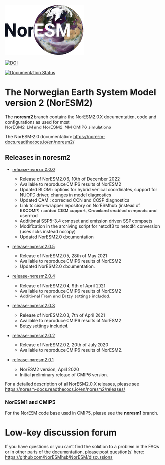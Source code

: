 ![NorESM logo](doc/img/NORESM-logo.png)

[![DOI](https://zenodo.org/badge/DOI/10.5281/zenodo.3905091.svg)](https://doi.org/10.5281/zenodo.3905091)

[![Documentation Status](https://readthedocs.org/projects/noresm-docs/badge/?version=noresm2)](https://noresm-docs.readthedocs.io/en/noresm2/?badge=noresm2)

# The Norwegian Earth System Model version 2 (NorESM2)
The **noresm2** branch contains the NorESM2.0.X documentation, code and configurations as used for most  <br />
NorESM2-LM and NorESM2-MM CMIP6 simulations

The NorESM-2.0 documentation: https://noresm-docs.readthedocs.io/en/noresm2/

## Releases in noresm2
- [release-noresm2.0.6](https://github.com/NorESMhub/NorESM/releases/tag/release-noresm2.0.6)
    - Release of NorESM2.0.6, 10th of December 2022
    - Available to reproduce CMIP6 results of NorESM2
    - Updated BLOM : options for hybrid vertical coordinates, support for NUOPC driver, changes in model diagnostics 
    - Updated CAM : corrected CCN and COSP diagnostics 
    - Link to cism-wrapper repository on NorESMhub (instead of ESCOMP) : added CISM support, Greenland enabled compsets and usermod
    - Additional SSP5-3.4 compset and emission driven SSP compsets
    - Modification in the archiving script for netcdf3 to netcdf4 conversion (uses ncks instead nccopy)		
    - Updated NorESM2.0 documentation

- [release-noresm2.0.5](https://github.com/NorESMhub/NorESM/releases/tag/release-noresm2.0.5)
    - Release of NorESM2.0.5, 28th of May 2021
    - Available to reproduce CMIP6 results of NorESM2
    - Updated NorESM2.0 documentation.

- [release-noresm2.0.4](https://github.com/NorESMhub/NorESM/releases/tag/release-noresm2.0.4)
    - Release of NorESM2.0.4,  9th of April 2021
    - Available to reproduce CMIP6 results of NorESM2
    - Additional Fram and Betzy settings included.

- [release-noresm2.0.3](https://github.com/NorESMhub/NorESM/releases/tag/release-noresm2.0.3)
    - Release of NorESM2.0.3, 7th of April 2021 
    - Available to reproduce CMIP6 results of NorESM2
    - Betzy settings included.

- [release-noresm2.0.2](https://github.com/NorESMhub/NorESM/releases/tag/release-noresm2.0.2)
    - Release of NorESM2.0.2, 20th of July 2020
    - Available to reproduce CMIP6 results of NorESM2.
    
- [release-noresm2.0.1](https://github.com/NorESMhub/NorESM/releases/tag/release-noresm2.0.1)
    - NorESM2 version,  April  2020 
    - Initial preliminary release of CMIP6 version.

For a detailed description of all NorESM2.0.X releases, please see https://noresm-docs.readthedocs.io/en/noresm2/releases/

### NorESM1 and CMIP5
For the NorESM code base used in CMIP5, please see the **noresm1** branch.


# Low-key discussion forum

If you have questions or you can’t find the solution to a problem in the FAQs or in other parts of the documentation, please post question(s) here: 
https://github.com/NorESMhub/NorESM/discussions

